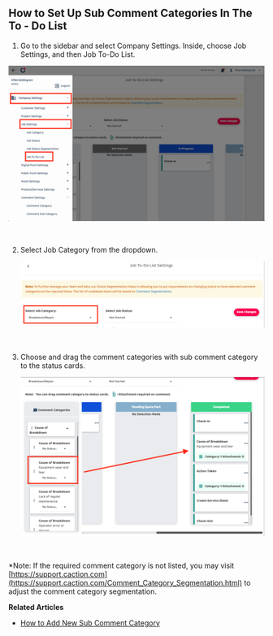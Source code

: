 ## How to Set Up Sub Comment Categories In The To - Do List

1.  Go to the sidebar and select Company Settings. Inside, choose Job Settings, and then Job To-Do List.

   <p align="center">
       <img src="img2/How_to_Set_Up_Sub_Comment_Categories_In_The_To_Do_List_Step_1.png" alt="How to Set Up Sub Comment Categories in the To-Do List Step 1">
    </p><br>


2. Select Job Category from the dropdown. <br>

   <p align="center">
       <img src="img2/How_to_Set_Up_Sub_Comment_Categories_In_The_To_Do_List_Step_3.png" alt="How to Set Up Sub Comment Categories in the To-Do List Step 3">
    </p><br>

3. Choose and drag the comment categories with sub comment category to the status cards.

   <p align="center">
       <img src="img2/How_to_Set_Up_Sub_Comment_Categories_In_The_To_Do_List_Step_4.png" alt="How to Set Up Sub Comment Categories in the To-Do List Step 4">
    </p><br>

*Note: If the required comment category is not listed, you may visit [https://support.caction.com](https://support.caction.com/Comment_Category_Segmentation.html) to adjust the comment category segmentation.

**Related Articles**<br>
- [How to Add New Sub Comment Category](How_Add_a_New_Sub_Comment_Category_In_The_To_Do_List_Feature.md)
